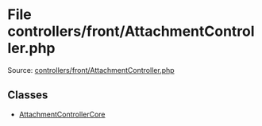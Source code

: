 File controllers/front/AttachmentController.php
=========

Source: [controllers/front/AttachmentController.php](https://github.com/PrestaShop/PrestaShop/blob/1.5.6.3/controllers/front/AttachmentController.php)


Classes
-------

* [AttachmentControllerCore](class.AttachmentControllerCore.md)

